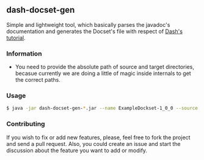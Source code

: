 ## dash-docset-gen
Simple and lightweight tool, which basically parses the javadoc's documentation and generates the Docset's file with respect of [Dash's tutorial](https://kapeli.com/docsets#dashDocset).

### Information
- You need to provide the absolute path of source and target directories, becasue currently we are doing a little of magic inside internals to get the correct paths.

### Usage
```bash
$ java -jar dash-docset-gen-*.jar --name ExampleDockset-1_0_0 --source C:/Users/example/example-dir/javadocs --target C:/Users/example/example-dir/ExampleDockset-1_0_0.dockset
```

### Contributing
If you wish to fix or add new features, please, feel free to fork the project and send a pull request. Also, you could create an issue and start the discussion about the feature you want to add or modify.
